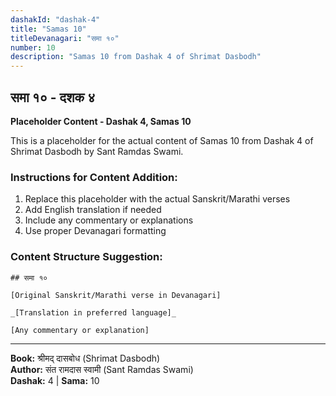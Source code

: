 ```yaml
---
dashakId: "dashak-4"
title: "Samas 10"
titleDevanagari: "समा १०"
number: 10
description: "Samas 10 from Dashak 4 of Shrimat Dasbodh"
---
```


## समा १० - दशक ४

<!-- TODO: Add the actual Sanskrit/Marathi content here -->

**Placeholder Content - Dashak 4, Samas 10**

This is a placeholder for the actual content of Samas 10 from Dashak 4 of Shrimat Dasbodh by Sant Ramdas Swami.

### Instructions for Content Addition:
1. Replace this placeholder with the actual Sanskrit/Marathi verses
2. Add English translation if needed
3. Include any commentary or explanations
4. Use proper Devanagari formatting

### Content Structure Suggestion:
```
## समा १०

[Original Sanskrit/Marathi verse in Devanagari]

_[Translation in preferred language]_

[Any commentary or explanation]
```

---
**Book:** श्रीमद् दासबोध (Shrimat Dasbodh)  
**Author:** संत रामदास स्वामी (Sant Ramdas Swami)  
**Dashak:** 4 | **Sama:** 10
